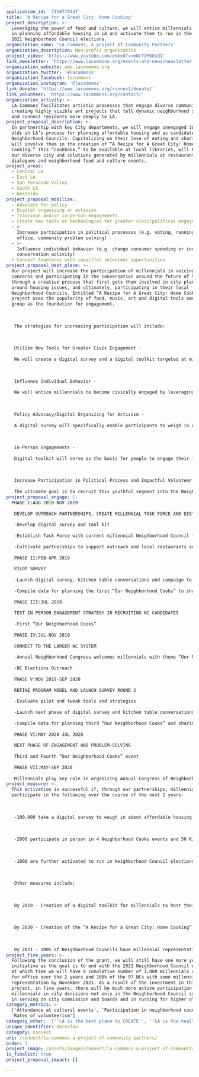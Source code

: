 ```yaml
---
application_id: '7110770447'
title: 'A Recipe for a Great City: Home Cooking'
project_description: >-
  Leveraging the power of food and culture, we will entice millennials to engage
  in planning affordable housing in LA and activate them to run in the 2019 and
  2021 Neighborhood Council elections.
organization_name: 'LA Commons, a project of Community Partners'
organization_description: Non-profit organization
project_video: 'https://www.youtube.com/embed?v=mNrTZHODsQI'
link_newsletter: 'https://www.lacommons.org/events-and-news/newsletter-sign-up/'
organization_website: www.lacommons.org
organization_twitter: '#lacommons'
organization_facebook: lacommons
organization_instagram: '@lacommons'
link_donate: 'https://www.lacommons.org/connect/donate/'
link_volunteer: 'https://www.lacommons.org/contact/'
organization_activity: >-
  LA Commons facilitates artistic processes that engage diverse communities in
  creating highly visible art projects that tell dynamic neighborhood stories
  and connect residents more deeply to LA.
project_proposal_description: >-
  In partnership with key City departments, we will engage unengaged 18-34 year
  olds in LA’s process for planning affordable housing and as candidates for
  Neighborhood Councils. Capitalizing on their love of eating and sharing, we
  will involve them in the creation of “A Recipe for A Great City: Home
  Cooking.” This “cookbook,” to be available at local libraries, will highlight
  our diverse city and solutions generated by millennials at restaurant
  dialogues and neighborhood food and culture events.
project_areas:
  - Central LA
  - East LA
  - San Fernando Valley
  - South LA
  - Westside
project_proposal_mobilize:
  - Advocate for policy
  - Digital organizing or activism
  - Trainings and/or in-person engagements
  - Create new tools or technologies for greater civic/political engagement
  - >-
    Increase participation in political processes (e.g. voting, running for
    office, community problem solving)
  - >-
    Influence individual behavior (e.g. change consumer spending or increase
    conservation activity)
  - Connect Angelenos with impactful volunteer opportunities
project_proposal_best_place: >-
  Our project will increase the participation of millennials in voicing their
  concerns and participating in the conversation around the future of their city
  through a creative process that first gets them involved in city planning
  around housing issues, and ultimately, participating in their local
  Neighborhood Councils. Entitled “A Recipe for A Great City: Home Cooking” the
  project uses the popularity of food, music, art and digital tools among this
  group as the foundation for engagement. 
   
    
   
   The strategies for increasing participation will include: 
   
   
   
   Utilize New Tools for Greater Civic Engagement -
   
   We will create a digital survey and a digital toolkit targeted at millennials specifically for use with this activation.
   
    
   
   Influence Individual Behavior - 
   
   We will entice millennials to become civically engaged by leveraging their passion for eating, art and digital sharing.
   
    
   
   Policy Advocacy/Digital Organizing for Activism - 
   
   A digital survey will specifically enable participants to weigh in on the issues of homelessness and housing in the city and how they would like to get involved in addressing the problem. A digital toolkit will support the organizing effort by supporting participants in leading their own engagements or “kitchen table” conversations.
   
    
   
   In-Person Engagements -
   
   Digital toolkit will serve as the basis for people to engage their friends in “kitchen table conversations” focused on homelessness and housing in local restaurants and other popular gathering places. In addition, food, art and music happenings called “Our Neighborhood Cooks” hosted in conjunction with Neighborhood Councils (NC) and popular local artists and performers serve as platforms to weigh in on the best ideas coming out of the digital survey. Our Neighborhood Cooks will include a cooking/eating competition for the recipe that best represents the neighborhood. People would vote on the recipe that includes migration stories and oral histories about the recipes. The selected recipes are incorporated into the final recipe book along with a road map on replicating the activation in other communities and cities.
   
    
   
   Increase Participation in Political Process and Impactful Volunteer Opportunities -
   
   The ultimate goal is to recruit this youthful segment into the Neighborhood Council movement and motivate them to run for board seats in the Neighborhood Council elections slated for 2019 and 2021. Their voices will then continue the dialogue with the city on issues that affect their lives and ensure the Neighborhood Council system reflects LA.
project_proposal_engage: |-
  PHASE I:AUG 2018-NOV 2019
   
   DEVELOP OUTREACH PARTNERSHIPS, CREATE MILLENNIAL TASK FORCE AND DISTRIBUTE SURVEY
   
   -Develop digital survey and tool kit 
   
   -Establish Task Force with current millennial Neighborhood Council (NC) members at Congress of Neighborhoods(Sep) 
   
   -Cultivate partnerships to support outreach and local restaurants and other venues as hosts of “kitchen table conversations.” 
   
   PHASE II:FEB-APR 2019 
   
   PILOT SURVEY 
   
   -Launch digital survey, kitchen table conversations and campaign to recruit millennial candidates for NC board seats 
   
   -Compile data for planning the first “Our Neighborhood Cooks” to share with City Planning
   
   PHASE III:JUL 2019 
   
   TEST IN PERSON ENGAGEMENT STRATEGY IN RECRUITING NC CANDIDATES
   
   -First “Our Neighborhood Cooks” 
   
   PHASE IV:JUL-NOV 2019 
   
   CONNECT TO THE LARGER NC SYSTEM
   
   -Annual Neighborhood Congress welcomes millennials with theme “Our Neighborhoods Cook”
   
   -NC Elections Outreach
   
   PHASE V:NOV 2019-SEP 2020
   
   REFINE PROGRAM MODEL AND LAUNCH SURVEY ROUND 2
   
   -Evaluate pilot and tweak tools and strategies
   
   -Launch next phase of digital survey and kitchen table conversations
   
   -Compile data for planning third “Our Neighborhood Cooks” and sharing with City Planning 
   
   PHASE VI:MAY 2020-JUL 2020
   
   NEXT PHASE OF ENGAGEMENT AND PROBLEM-SOLVING
   
   Third and Fourth “Our Neighborhood Cooks” event
   
   PHASE VII:MAY-SEP 2020
   
   Millennials play key role in organizing Annual Congress of Neighborhoods at which “A Recipe for a Great City: Home Cooking” released!
project_measure: >-
  This activation is successful if, through our partnerships, millennials
  participate in the following over the course of the next 2 years:
   
   
   
   -100,000 take a digital survey to weigh in about affordable housing and homelessness issues in LA and how they would like to get involved in addressing the problem
   
   
   
   -2000 participate in person in 4 Neighborhood Cooks events and 50 Kitchen Table Conversations citywide 
   
   
   
   -1000 are further activated to run in Neighborhood Council elections
   
   
   
   Other measures include:
   
   
   
   By 2019 - Creation of a digital toolkit for millennials to host their own Kitchen Table Conversations and play a role in Neighborhood Cooks events.
   
   
   
   By 2020 - Creation of the “A Recipe for a Great City: Home Cooking” cookbook guide and incorporation by city departments of innovative civic engagement techniques used in their ongoing public participation efforts.
   
   
   
   By 2021 - 100% of Neighborhood Councils have millennial representation because of the foundation created by the activation.
project_five_years: >-
  Following the conclusion of the grant, we will still have one more year of the
  initiative as the goal is to end with the 2021 Neighborhood Council elections
  at which time we will have a cumulative number of 1,000 millennials running
  for office over the 2 years and 100% of the 97 NCs with some millennial
  representation by November 2021. As a result of the investment in this
  project, in five years, there will be much more active participation by
  millennials in city decisions not only in the Neighborhood Council system, but
  in serving on city commission and boards and in running for higher office.
category_metrics: >-
  ['Attendance at cultural events', 'Participation in neighborhood councils',
  'Rates of volunteerism']
category_other: '[''LA is the best place to CREATE'', ''LA is the healthiest place to LIVE'']'
unique_identifier: dmrvxfau
category: connect
uri: /connect/la-commons-a-project-of-community-partners/
order: 3
project_image: /assets/images/connect/la-commons-a-project-of-community-partners.jpg
is_finalist: true
project_proposal_impact: []

---
```


